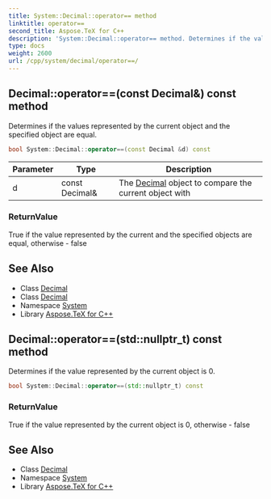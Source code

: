 ```yaml
---
title: System::Decimal::operator== method
linktitle: operator==
second_title: Aspose.TeX for C++
description: 'System::Decimal::operator== method. Determines if the values represented by the current object and the specified object are equal in C++.'
type: docs
weight: 2600
url: /cpp/system/decimal/operator==/
---
```

## Decimal::operator==(const Decimal\&) const method


Determines if the values represented by the current object and the specified object are equal.

```cpp
bool System::Decimal::operator==(const Decimal &d) const
```


| Parameter | Type | Description |
| --- | --- | --- |
| d | const Decimal\& | The [Decimal](../) object to compare the current object with |

### ReturnValue

True if the value represented by the current and the specified objects are equal, otherwise - false

## See Also

* Class [Decimal](../)
* Class [Decimal](../)
* Namespace [System](../../)
* Library [Aspose.TeX for C++](../../../)
## Decimal::operator==(std::nullptr_t) const method


Determines if the value represented by the current object is 0.

```cpp
bool System::Decimal::operator==(std::nullptr_t) const
```


### ReturnValue

True if the value represented by the current object is 0, otherwise - false

## See Also

* Class [Decimal](../)
* Namespace [System](../../)
* Library [Aspose.TeX for C++](../../../)
